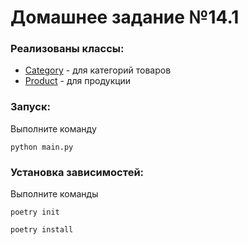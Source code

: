 # Домашнее задание №14.1

### Реализованы классы:

- [Category](src/category.py) - для категорий товаров
- [Product](src/product.py) - для продукции

### Запуск:
Выполните команду
```
python main.py
```

### Установка зависимостей:
Выполните команды

```
poetry init

poetry install